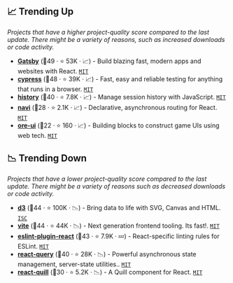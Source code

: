 ## 📈 Trending Up

_Projects that have a higher project-quality score compared to the last update. There might be a variety of reasons, such as increased downloads or code activity._

- <b><a href="https://github.com/gatsbyjs/gatsby">Gatsby</a></b> (🥈49 ·  ⭐ 53K · 📈) - Build blazing fast, modern apps and websites with React. <code><a href="http://bit.ly/34MBwT8">MIT</a></code>
- <b><a href="https://github.com/cypress-io/cypress">cypress</a></b> (🥇48 ·  ⭐ 39K · 📈) - Fast, easy and reliable testing for anything that runs in a browser. <code><a href="http://bit.ly/34MBwT8">MIT</a></code>
- <b><a href="https://github.com/remix-run/history">history</a></b> (🥈40 ·  ⭐ 7.8K · 📈) - Manage session history with JavaScript. <code><a href="http://bit.ly/34MBwT8">MIT</a></code>
- <b><a href="https://github.com/frontarm/navi">navi</a></b> (🥈28 ·  ⭐ 2.1K · 📈) - Declarative, asynchronous routing for React. <code><a href="http://bit.ly/34MBwT8">MIT</a></code>
- <b><a href="https://github.com/Mojang/ore-ui">ore-ui</a></b> (🥉22 ·  ⭐ 160 · 📈) - Building blocks to construct game UIs using web tech. <code><a href="http://bit.ly/34MBwT8">MIT</a></code>

## 📉 Trending Down

_Projects that have a lower project-quality score compared to the last update. There might be a variety of reasons such as decreased downloads or code activity._

- <b><a href="https://github.com/d3/d3">d3</a></b> (🥇44 ·  ⭐ 100K · 📉) - Bring data to life with SVG, Canvas and HTML. <code><a href="http://bit.ly/3hkKRql">ISC</a></code>
- <b><a href="https://github.com/vitejs/vite">vite</a></b> (🥇44 ·  ⭐ 44K · 📉) - Next generation frontend tooling. Its fast!. <code><a href="http://bit.ly/34MBwT8">MIT</a></code>
- <b><a href="https://github.com/jsx-eslint/eslint-plugin-react">eslint-plugin-react</a></b> (🥈43 ·  ⭐ 7.9K · 💤) - React-specific linting rules for ESLint. <code><a href="http://bit.ly/34MBwT8">MIT</a></code>
- <b><a href="https://github.com/TanStack/query">react-query</a></b> (🥈40 ·  ⭐ 28K · 📉) - Powerful asynchronous state management, server-state utilities.. <code><a href="http://bit.ly/34MBwT8">MIT</a></code>
- <b><a href="https://github.com/zenoamaro/react-quill">react-quill</a></b> (🥈30 ·  ⭐ 5.2K · 📉) - A Quill component for React. <code><a href="http://bit.ly/34MBwT8">MIT</a></code>

